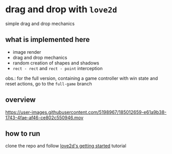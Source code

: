 # drag and drop with `love2d`
simple drag and drop mechanics

## what is implemented here
- image render
- drag and drop mechanics
- random creation of shapes and shadows
- `rect - rect` and `rect - point` interception


obs.: for the full version, containing a game controller with win state and reset actions, go to the `full-game` branch


## overview
https://user-images.githubusercontent.com/5198967/185012659-e61a9b38-1743-4fae-af46-ce802c550946.mov


## how to run
clone the repo and follow [love2d's getting started](https://love2d.org/wiki/Getting_Started) tutorial
